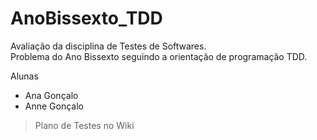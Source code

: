 # AnoBissexto_TDD

Avaliação da disciplina de Testes de Softwares.  
Problema do Ano Bissexto seguindo a orientação de programação TDD.  

Alunas
* Ana Gonçalo
* Anne Gonçalo

> Plano de Testes no Wiki
